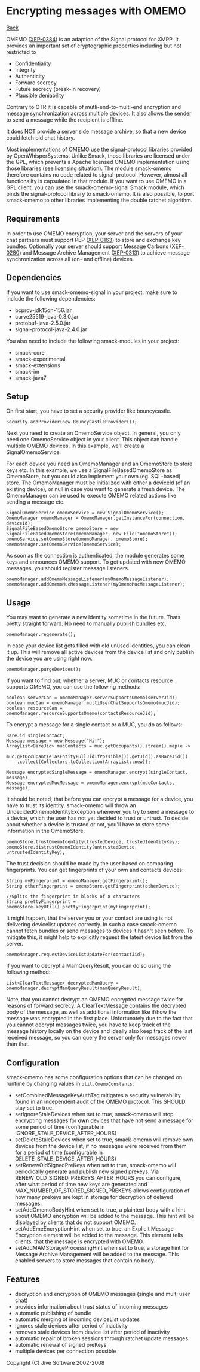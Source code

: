 Encrypting messages with OMEMO
==============================

[Back](index.md)

OMEMO ([XEP-0384](https://xmpp.org/extensions/xep-0384.html)) is an adaption
of the Signal protocol for XMPP. It provides an important set of
cryptographic properties including but not restricted to

* Confidentiality
* Integrity
* Authenticity
* Forward secrecy
* Future secrecy (break-in recovery)
* Plausible deniability

Contrary to OTR it is capable of mutli-end-to-multi-end encryption and
message synchronization across multiple devices. It also allows the sender
to send a message while the recipient is offline.

It does NOT provide a server side message archive, so that a new device could
fetch old chat history.

Most implementations of OMEMO use the signal-protocol libraries provided by
OpenWhisperSystems. Unlike Smack, those libraries are licensed under the GPL,
which prevents a Apache licensed OMEMO implementation using those libraries (see
[licensing situation](https://github.com/igniterealtime/Smack/wiki/OMEMO-libsignal-Licensing-Situation)).
The module smack-omemo therefore contains no code related to signal-protocol.
However, almost all functionality is capsulated in that module. If you want
to use OMEMO in a GPL client, you can use the smack-omemo-signal
Smack module, which binds the signal-protocol library to smack-omemo.
It is also possible, to port smack-omemo to other libraries implementing the
double ratchet algorithm.

Requirements
------------

In order to use OMEMO encryption, your server and the servers of your chat
partners must support PEP ([XEP-0163](http://xmpp.org/extensions/xep-0163.html)) 
to store and exchange key bundles.
Optionally your server should support Message Carbons ([XEP-0280](http://xmpp.org/extensions/xep-0280.html))
and Message Archive Management ([XEP-0313](http://xmpp.org/extensions/xep-0313.html))
to achieve message synchronization across all (on- and offline) devices.

Dependencies
------------

If you want to use smack-omemo-signal in your project, make sure to include the following dependencies:

- bcprov-jdk15on-156.jar
- curve25519-java-0.3.0.jar
- protobuf-java-2.5.0.jar
- signal-protocol-java-2.4.0.jar

You also need to include the following smack-modules in your project:

- smack-core
- smack-experimental
- smack-extensions
- smack-im
- smack-java7

Setup
-----

On first start, you have to set a security provider like bouncycastle.

```
Security.addProvider(new BouncyCastleProvider());
```

Next you need to create an OmemoService object. In general, you only need one 
OmemoService object in your client. This object can handle multiple OMEMO 
devices. In this example, we'll create a SignalOmemoService.

For each device you need an OmemoManager and an OmemoStore to store keys etc.
In this example, we use a SignalFileBasedOmemoStore as OmemoStore, but you could 
also implement your own (eg. SQL-based) store.
The OmemoManager must be initialized with either a deviceId (of an existing 
device), or null in case you want to generate a fresh device.
The OmemoManager can be used to execute OMEMO related actions like sending a 
message etc.

```
SignalOmemoService omemoService = new SignalOmemoService();
OmemoManager omemoManager = OmemoManager.getInstanceFor(connection, deviceId);
SignalFileBasedOmemoStore omemoStore = new 
SignalFileBasedOmemoStore(omemoManager, new File("omemoStore"));
omemoService.setOmemoStore(omemoManager, omemoStore);
omemoManager.setOmemoService(omemoService);
```

As soon as the connection is authenticated, the module generates some keys and 
announces OMEMO support.
To get updated with new OMEMO messages, you should register message listeners.

```
omemoManager.addOmemoMessageListener(myOmemoMessageListener);
omemoManager.addOmemoMucMessageListener(myOmemoMucMessageListener);
```

Usage
-----

You may want to generate a new identity sometime in the future. Thats pretty straight
forward. No need to manually publish bundles etc.

```
omemoManager.regenerate();
```

In case your device list gets filled with old unused identities, you can clean it up.
This will remove all active devices from the device list and only publish the device
you are using right now.

```
omemoManager.purgeDevices();
```

If you want to find out, whether a server, MUC or contacts resource supports OMEMO,
you can use the following methods:

```
boolean serverCan = omemoManager.serverSupportsOmemo(serverJid);
boolean mucCan = omemoManager.multiUserChatSupportsOmemo(mucJid);
boolean resourceCan = omemoManager.resourceSupportsOmemo(contactsResourceJid);
```

To encrypt a message for a single contact or a MUC, you do as follows:

```
BareJid singleContact;
Message message = new Message("Hi!");
ArrayList<BareJid> mucContacts = muc.getOccupants().stream().map(e ->
    muc.getOccupant(e.asEntityFullJidIfPossible()).getJid().asBareJid())
    .collect(Collectors.toCollection(ArrayList::new));

Message encryptedSingleMessage = omemoManager.encrypt(singleContact, message);
Message encryptedMucMessage = omemoManager.encrypt(mucContacts, message);
```

It should be noted, that before you can encrypt a message for a device, you have to trust
its identity. smack-omemo will throw an UndecidedOmemoIdentityException whenever you try
to send a message to a device, which the user has not yet decided to trust or untrust.
To decide about whether a device is trusted or not, you'll have to store some information
in the OmemoStore.

```
omemoStore.trustOmemoIdentity(trustedDevice, trustedIdentityKey);
omemoStore.distrustOmemoIdentity(untrustedDevice, untrustedIdentityKey);
```

The trust decision should be made by the user based on comparing fingerprints.
You can get fingerprints of your own and contacts devices:

```
String myFingerprint = omemoManager.getFingerprint();
String otherFingerprint = omemoStore.getFingerprint(otherDevice);

//Splits the fingerprint in blocks of 8 characters
String prettyFingerprint = omemoStore.keyUtil().prettyFingerprint(myFingerprint);
```

It might happen, that the server you or your contact are using is not delivering devicelist updates correctly.
In such a case smack-omemo cannot fetch bundles or send messages to devices it hasn\'t seen before. To mitigate this, it
might help to explicitly request the latest device list from the server.
```
omemoManager.requestDeviceListUpdateFor(contactJid);
```

If you want to decrypt a MamQueryResult, you can do so using the following method:
````
List<ClearTextMessage> decryptedMamQuery = omemoManager.decryptMamQueryResult(mamQueryResult);
````
Note, that you cannot decrypt an OMEMO encrypted message twice for reasons of forward secrecy.
A ClearTextMessage contains the decrypted body of the message, as well as additional information like if/how the message was encrypted in the first place.
Unfortunately due to the fact that you cannot decrypt messages twice, you have to keep track of the message history locally on the device and ideally also keep track of the last received message, so you can query the server only for messages newer than that.


Configuration
-------------
smack-omemo has some configuration options that can be changed on runtime by changing values in `util.OmemoConstants`:

* setCombinedMessageKeyAuthTag mitigates a security vulnerability found in an independent audit of the OMEMO protocol. This SHOULD stay set to true.
* setIgnoreStaleDevices when set to true, smack-omemo will stop encrypting messages for **own** devices that have not send a message for some period of time (configurable in IGNORE_STALE_DEVICE_AFTER_HOURS)
* setDeleteStaleDevices when set to true, smack-omemo will remove own devices from the device list, if no messages were received from them for a period of time (configurable in DELETE_STALE_DEVICE_AFTER_HOURS)
* setRenewOldSignedPreKeys when set to true, smack-omemo will periodically generate and publish new signed prekeys. Via RENEW_OLD_SIGNED_PREKEYS_AFTER_HOURS you can configure, after what period of time new keys are generated and MAX_NUMBER_OF_STORED_SIGNED_PREKEYS allows configuration of how many prekeys are kept in storage for decryption of delayed messages.
* setAddOmemoBodyHint when set to true, a plaintext body with a hint about OMEMO encryption will be added to the message. This hint will be displayed by clients that do not support OMEMO.
* setAddEmeEncryptionHint when set to true, an Explicit Message Encryption element will be added to the message. This element tells clients, that the message is encrypted with OMEMO.
* setAddMAMStorageProcessingHint when set to true, a storage hint for Message Archive Management will be added to the message. This enabled servers to store messages that contain no body.

Features
--------
* decryption and encryption of OMEMO messages (single and multi user chat)
* provides information about trust status of incoming messages
* automatic publishing of bundle
* automatic merging of incoming deviceList updates
* ignores stale devices after period of inactivity
* removes stale devices from device list after period of inactivity
* automatic repair of broken sessions through ratchet update messages
* automatic renewal of signed preKeys
* multiple devices per connection possible

Copyright (C) Jive Software 2002-2008
